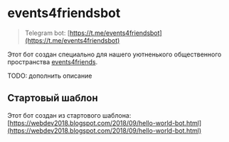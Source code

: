 # events4friendsbot

> Telegram bot: [https://t.me/events4friendsbot](https://t.me/events4friendsbot)

Этот бот создан специально для нашего уютненького общественного пространства [events4friends](https://t.me/events4friends).

TODO: дополнить описание

## Стартовый шаблон

Этот бот создан из стартового шаблона:
[https://webdev2018.blogspot.com/2018/09/hello-world-bot.html](https://webdev2018.blogspot.com/2018/09/hello-world-bot.html)
